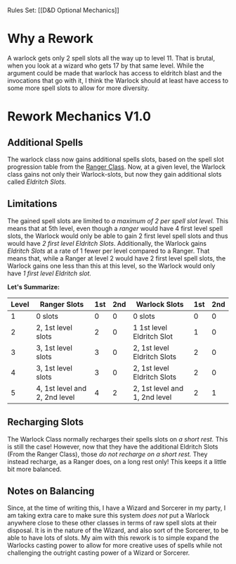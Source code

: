 Rules Set: [[D&D Optional Mechanics]]
# Why a Rework
A warlock gets only 2 spell slots all the way up to level 11. That is brutal, when you look at a wizard who gets 17 by that same level. While the argument could be made that warlock has access to eldritch blast and the invocations that go with it, I think the Warlock should at least have access to some more spell slots to allow for more diversity. 
# Rework Mechanics V1.0
## Additional Spells
The warlock class now gains additional spells slots, based on the spell slot progression table from the [Ranger Class](https://dnd5e.wikidot.com/ranger). Now, at a given level, the Warlock class gains not only their Warlock-slots, but now they gain additional slots called *Eldritch Slots.* 
## Limitations
The gained spell slots are limited to *a maximum of 2 per spell slot level.* This means that at 5th level, even though a *ranger* would have 4 first level spell slots, the Warlock would only be able to gain 2 first level spell slots and thus would have *2 first level Eldritch Slots*. Additionally, the Warlock gains *Eldritch Slots* at a rate of 1 fewer per level compared to a Ranger. That means that, while a Ranger at level 2 would have 2 first level spell slots, the Warlock gains one less than this at this level, so the Warlock would only have *1 first level Eldritch slot.* 

**Let's Summarize:**

| **Level** | **Ranger Slots**              | **1st** | **2nd** | **Warlock Slots**             | **1st** | **2nd** |
| --------- | ----------------------------- | ------- | ------- | ----------------------------- | ------- | ------- |
| 1         | 0 slots                       | 0       | 0       | 0 slots                       | 0       | 0       |
| 2         | 2, 1st level slots            | 2       | 0       | 1 1st level Eldritch Slot     | 1       | 0       |
| 3         | 3, 1st level slots            | 3       | 0       | 2, 1st level Eldritch Slots   | 2       | 0       |
| 4         | 3, 1st level slots            | 3       | 0       | 2, 1st level Eldritch Slots   | 2       | 0       |
| 5         | 4, 1st level and 2, 2nd level | 4       | 2       | 2, 1st level and 1, 2nd level | 2       | 1       |
## Recharging Slots
The Warlock Class normally recharges their spells slots on *a short rest.* This is still the case! However, now that they have the additional Eldritch Slots (From the Ranger Class), those *do not recharge on a short rest.* They instead recharge, as a Ranger does, on a long rest only! This keeps it a little bit more balanced. 
## Notes on Balancing
Since, at the time of writing this, I have a Wizard and Sorcerer in my party, I am taking extra care to make sure this system *does not* put a Warlock anywhere close to these other classes in terms of raw spell slots at their disposal. It is in the nature of the Wizard, and also sort of the Sorcerer, to be able to have lots of slots. My aim with this rework is to simple expand the Warlocks casting power to allow for more creative uses of spells while not challenging the outright casting power of a Wizard or Sorcerer. 



